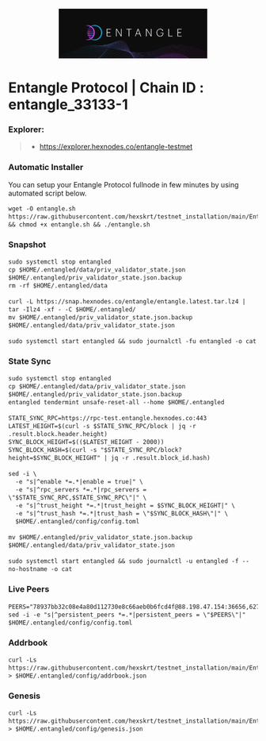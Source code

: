 <p align="center">
  <img height="100" height="auto" src="https://github.com/hexskrt/logos/blob/main/entangle.jpg?raw=true">
</p>

# Entangle Protocol | Chain ID : entangle_33133-1

### Explorer:
>-  https://explorer.hexnodes.co/entangle-testmet

### Automatic Installer
You can setup your Entangle Protocol fullnode in few minutes by using automated script below.
```
wget -O entangle.sh https://raw.githubusercontent.com/hexskrt/testnet_installation/main/Entangle/entangle.sh && chmod +x entangle.sh && ./entangle.sh
```

### Snapshot
```
sudo systemctl stop entangled
cp $HOME/.entangled/data/priv_validator_state.json $HOME/.entangled/priv_validator_state.json.backup
rm -rf $HOME/.entangled/data

curl -L https://snap.hexnodes.co/entangle/entangle.latest.tar.lz4 | tar -Ilz4 -xf - -C $HOME/.entangled/
mv $HOME/.entangled/priv_validator_state.json.backup $HOME/.entangled/data/priv_validator_state.json

sudo systemctl start entangled && sudo journalctl -fu entangled -o cat
```

### State Sync
```
sudo systemctl stop entangled
cp $HOME/.entangled/data/priv_validator_state.json $HOME/.entangled/priv_validator_state.json.backup
entangled tendermint unsafe-reset-all --home $HOME/.entangled

STATE_SYNC_RPC=https://rpc-test.entangle.hexnodes.co:443
LATEST_HEIGHT=$(curl -s $STATE_SYNC_RPC/block | jq -r .result.block.header.height)
SYNC_BLOCK_HEIGHT=$(($LATEST_HEIGHT - 2000))
SYNC_BLOCK_HASH=$(curl -s "$STATE_SYNC_RPC/block?height=$SYNC_BLOCK_HEIGHT" | jq -r .result.block_id.hash)

sed -i \
  -e "s|^enable *=.*|enable = true|" \
  -e "s|^rpc_servers *=.*|rpc_servers = \"$STATE_SYNC_RPC,$STATE_SYNC_RPC\"|" \
  -e "s|^trust_height *=.*|trust_height = $SYNC_BLOCK_HEIGHT|" \
  -e "s|^trust_hash *=.*|trust_hash = \"$SYNC_BLOCK_HASH\"|" \
  $HOME/.entangled/config/config.toml

mv $HOME/.entangled/priv_validator_state.json.backup $HOME/.entangled/data/priv_validator_state.json

sudo systemctl start entangled && sudo journalctl -u entangled -f --no-hostname -o cat
```

### Live Peers
```
PEERS="78937bb32c08e4a80d112730e8c66aeb0b6fcd4f@88.198.47.154:36656,627bd0f5b91367c00bb4125e278108c60534ba4a@94.130.220.233:20656,7afbc1c83b9a116223a4417bfc429ea1073be5ca@65.109.154.181:16656,f97c0b5b018288295f158ddb43acaaf8871102d4@136.243.105.186:11656,263b106f9755656ac18594cb951754187f3d51ba@65.109.85.170:42626,dc4114a506b48ab062b0782a410d5618a22fafb7@18.207.195.188:26656,1fef0cad71ccb4a002dfbdd977af319fba0c3978@207.244.253.244:29656,f82e96fff1c29e0c2affde5e59de95a0c8d5a842@65.108.46.100:44656,f8119b27e7744d36ad1e59736b2488683be0aa3b@3.87.189.254:26656,342c1851d3ad8cc72e41c965594a0a01f190d13c@65.108.229.93:25656"
sed -i -e "s|^persistent_peers *=.*|persistent_peers = \"$PEERS\"|" $HOME/.entangled/config/config.toml
```

### Addrbook
```
curl -Ls https://raw.githubusercontent.com/hexskrt/testnet_installation/main/Entangle/addrbook.json > $HOME/.entangled/config/addrbook.json
```
### Genesis
```
curl -Ls https://raw.githubusercontent.com/hexskrt/testnet_installation/main/Entangle/genesis.json > $HOME/.entangled/config/genesis.json
```